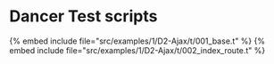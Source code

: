 # Dancer Test scripts

{% embed include file="src/examples/1/D2-Ajax/t/001_base.t" %}
{% embed include file="src/examples/1/D2-Ajax/t/002_index_route.t" %}



